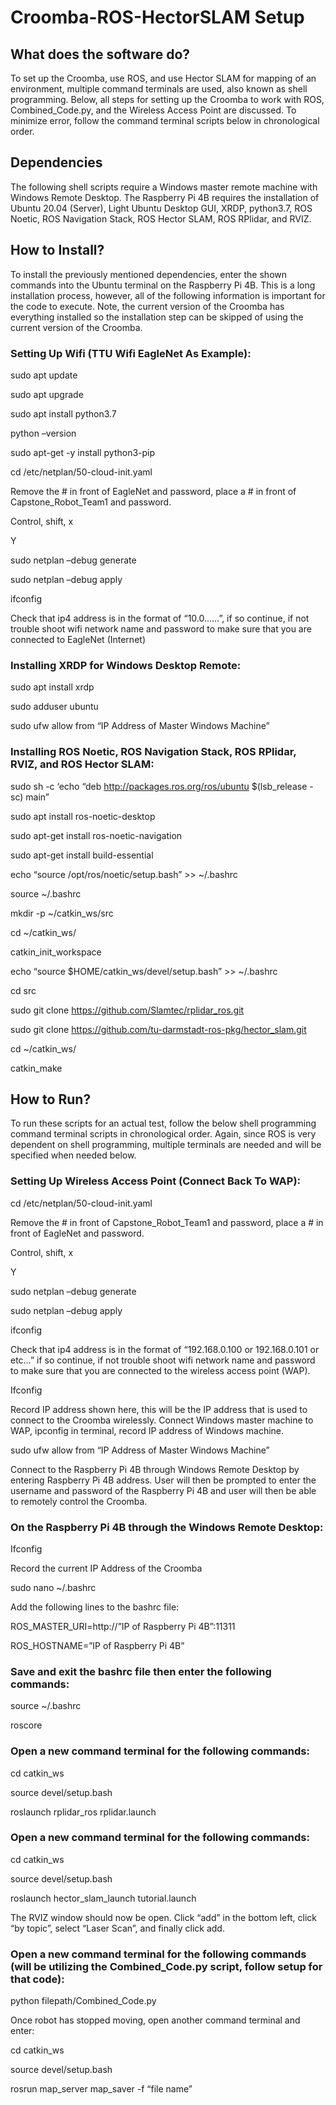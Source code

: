 # Croomba-ROS-HectorSLAM Setup

## What does the software do? 

To set up the Croomba, use ROS, and use Hector SLAM for mapping of an environment, multiple command terminals are used, also known as shell programming. Below, all steps for setting up the Croomba to work with ROS, Combined_Code.py, and the Wireless Access Point are discussed. To minimize error, follow the command terminal scripts below in chronological order. 

## Dependencies 

The following shell scripts require a Windows master remote machine with Windows Remote Desktop. The Raspberry Pi 4B requires the installation of Ubuntu 20.04 (Server), Light Ubuntu Desktop GUI, XRDP, python3.7, ROS Noetic, ROS Navigation Stack, ROS Hector SLAM, ROS RPlidar, and RVIZ. 

## How to Install? 

To install the previously mentioned dependencies, enter the shown commands into the Ubuntu terminal on the Raspberry Pi 4B. This is a long installation process, however, all of the following information is important for the code to execute. Note, the current version of the Croomba has everything installed so the installation step can be skipped of using the current version of the Croomba.  

### Setting Up Wifi (TTU Wifi EagleNet As Example): 

sudo apt update 

sudo apt upgrade 

sudo apt install python3.7 

python –version 

sudo apt-get -y install python3-pip 

cd /etc/netplan/50-cloud-init.yaml 

Remove the # in front of EagleNet and password, place a # in front of Capstone_Robot_Team1 and password.  

Control, shift, x  

Y 

sudo netplan –debug generate 

sudo netplan –debug apply 

ifconfig 

Check that ip4 address is in the format of “10.0……”, if so continue, if not trouble shoot wifi network name and password to make sure that you are connected to EagleNet (Internet) 

### Installing XRDP for Windows Desktop Remote:

sudo apt install xrdp 

sudo adduser ubuntu 

sudo ufw allow from “IP Address of Master Windows Machine” 

### Installing ROS Noetic, ROS Navigation Stack, ROS RPlidar, RVIZ, and ROS Hector SLAM:

sudo sh -c ‘echo “deb http://packages.ros.org/ros/ubuntu $(lsb_release -sc) main” 

sudo apt install ros-noetic-desktop 

sudo apt-get install ros-noetic-navigation 

sudo apt-get install build-essential 

echo “source /opt/ros/noetic/setup.bash” >> ~/.bashrc 

source ~/.bashrc 

mkdir -p ~/catkin_ws/src 

cd ~/catkin_ws/ 

catkin_init_workspace 

echo “source $HOME/catkin_ws/devel/setup.bash” >> ~/.bashrc 

cd src 

sudo git clone https://github.com/Slamtec/rplidar_ros.git 

sudo git clone https://github.com/tu-darmstadt-ros-pkg/hector_slam.git 

cd ~/catkin_ws/ 

catkin_make 

## How to Run? 

To run these scripts for an actual test, follow the below shell programming command terminal scripts in chronological order. Again, since ROS is very dependent on shell programming, multiple terminals are needed and will be specified when needed below.  

### Setting Up Wireless Access Point (Connect Back To WAP): 

cd /etc/netplan/50-cloud-init.yaml 

Remove the # in front of Capstone_Robot_Team1 and password, place a # in front of EagleNet and password. 

Control, shift, x  

Y 

sudo netplan –debug generate 

sudo netplan –debug apply 

ifconfig 

Check that ip4 address is in the format of “192.168.0.100 or 192.168.0.101 or etc…” if so continue, if not trouble shoot wifi network name and password to make sure that you are connected to the wireless access point (WAP). 

Ifconfig 

Record IP address shown here, this will be the IP address that is used to connect to the Croomba wirelessly. Connect Windows master machine to WAP, ipconfig in terminal, record IP address of Windows machine.  

sudo ufw allow from “IP Address of Master Windows Machine” 

Connect to the Raspberry Pi 4B through Windows Remote Desktop by entering Raspberry Pi 4B address. User will then be prompted to enter the username and password of the Raspberry Pi 4B and user will then be able to remotely control the Croomba. 

### On the Raspberry Pi 4B through the Windows Remote Desktop:

Ifconfig 

Record the current IP Address of the Croomba 

sudo nano ~/.bashrc 

Add the following lines to the bashrc file: 

ROS_MASTER_URI=http://”IP of Raspberry Pi 4B”:11311 

ROS_HOSTNAME=”IP of Raspberry Pi 4B” 

### Save and exit the bashrc file then enter the following commands: 

source ~/.bashrc 

roscore 

### Open a new command terminal for the following commands: 

cd catkin_ws 

source devel/setup.bash 

roslaunch rplidar_ros rplidar.launch 

### Open a new command terminal for the following commands: 

cd catkin_ws 

source devel/setup.bash 

roslaunch hector_slam_launch tutorial.launch 

The RVIZ window should now be open. Click “add” in the bottom left, click “by topic”, select “Laser Scan”, and finally click add.  

### Open a new command terminal for the following commands (will be utilizing the Combined_Code.py script, follow setup for that code): 

python filepath/Combined_Code.py 

Once robot has stopped moving, open another command terminal and enter: 

cd catkin_ws 

source devel/setup.bash 

rosrun map_server map_saver -f “file name” 
